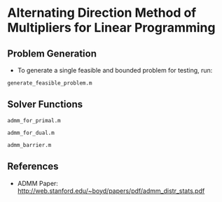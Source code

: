 # Alternating Direction Method of Multipliers for Linear Programming

## Problem Generation

- To generate a single feasible and bounded problem for testing, run:
```
generate_feasible_problem.m 
```

## Solver Functions

```
admm_for_primal.m 
```

```
admm_for_dual.m
```

```
admm_barrier.m
```

## References
- ADMM Paper: http://web.stanford.edu/~boyd/papers/pdf/admm_distr_stats.pdf
